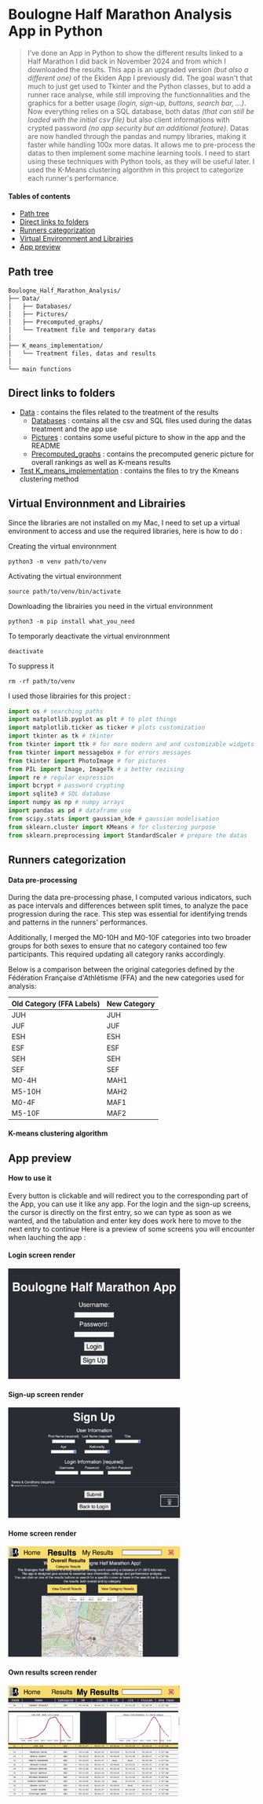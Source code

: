 # Boulogne Half Marathon Analysis App in Python
> I’ve done an App in Python to show the different results linked to a Half Marathon I did back in November 2024 and from which I downloaded the results. This app is an upgraded version _(but also a different one)_ of the Ekiden App I previously did. The goal wasn't that much to just get used to Tkinter and the Python classes, but to add a runner race analyse, while still improving the functionnalities and the graphics for a better usage _(login, sign-up, buttons, search bar, …)_. Now everything relies on a SQL database, both datas _(that can still be loaded with the initial csv file)_ but also client informations with crypted password _(no app security but an additional feature)_. Datas are now handled through the pandas and numpy libraries, making it faster while handling 100x more datas. It allows me to pre-process the datas to then implement some machine learning tools. I need to start using these techniques with Python tools, as they will be useful later. I used the K-Means clustering algorithm in this project to categorize each runner's performance.


#### Tables of contents
* [Path tree](#path-tree)
* [Direct links to folders](#direct-links-to-folders) 
* [Runners categorization](#runners-categorization)
* [Virtual Environnment and Librairies](#virtual-environnment-and-librairies)  
* [App preview](#app-preview)


## Path tree
```
Boulogne_Half_Marathon_Analysis/
├── Data/
│   ├── Databases/              
│   ├── Pictures/    
│   ├── Precomputed_graphs/    
│   └── Treatment file and temporary datas 
│
├── K_means_implementation/
│   └── Treatment files, datas and results
│
└── main functions             
```


## Direct links to folders 
* [Data](./Data/) : contains the files related to the treatment of the results 
    * [Databases](./Data/Databases/) : contains all the csv and SQL files used during the datas treatment and the app use
    * [Pictures](./Data/Pictures/) : contains some useful picture to show in the app and the README
    * [Precomputed_graphs](./Data/Precomputed_graphs/) : contains the precomputed generic picture for overall rankings as well as K-means results
* [Test K_means_implementation](./K_means_implementation/) : contains the files to try the Kmeans clustering method


## Virtual Environnment and Librairies
Since the libraries are not installed on my Mac, I need to set up a virtual environment to access and use the required libraries, here is how to do :

Creating the virtual environnment
```
python3 -m venv path/to/venv
```
Activating the virtual environnment
```
source path/to/venv/bin/activate
```
Downloading the librairies you need in the virtual environnment
```
python3 -m pip install what_you_need
```
To temporarly deactivate the virtual environnment
```
deactivate 
```
To suppress it
```
rm -rf path/to/venv
```

I used those librairies for this project : 
```py
import os # searching paths
import matplotlib.pyplot as plt # to plot things
import matplotlib.ticker as ticker # plots customization
import tkinter as tk # tkinter 
from tkinter import ttk # for more modern and and customizable widgets 
from tkinter import messagebox # for errors messages
from tkinter import PhotoImage # for pictures 
from PIL import Image, ImageTk # a better rezising
import re # regular expression
import bcrypt # password crypting 
import sqlite3 # SQL database 
import numpy as np # numpy arrays
import pandas as pd # dataframe use
from scipy.stats import gaussian_kde # gaussian modelisation
from sklearn.cluster import KMeans # for clustering purpose
from sklearn.preprocessing import StandardScaler # prepare the datas
```


## Runners categorization
#### Data pre-processing 
During the data pre-processing phase, I computed various indicators, such as pace intervals and differences between split times, to analyze the pace progression during the race. This step was essential for identifying trends and patterns in the runners' performances.

Additionally, I merged the M0-10H and M0-10F categories into two broader groups for both sexes to ensure that no category contained too few participants. This required updating all category ranks accordingly.

Below is a comparison between the original categories defined by the Fédération Française d'Athlétisme (FFA) and the new categories used for analysis:

| Old Category (FFA Labels) | New Category |
|---------------------------|--------------|
| JUH                       | JUH          |
| JUF                       | JUF       |
| ESH                       | ESH       |
| ESF                   | ESF       |
| SEH                   | SEH       |
| SEF                   | SEF       |
| M0-4H                   | MAH1       |
| M5-10H                   | MAH2       |
| M0-4F                   | MAF1       |
| M5-10F                   | MAF2       |

#### K-means clustering algorithm


## App preview 
#### How to use it
Every button is clickable and will redirect you to the corresponding part of the App, you can use it like any app. For the login and the sign-up screens, the cursor is directly on the first entry, so we can type as soon as we wanted, and the tabulation and enter key does work here to move to the next entry to continue
Here is a preview of some screens you will encounter when lauching the app : 

#### Login screen render
<img src="./Data/Pictures/login_screen_render.png" alt="login_screen_render" width="350" height="225"/>

#### Sign-up screen render
<img src="./Data/Pictures/signup_screen_render.png" alt="signup_screen_render" width="350" height="225"/>

#### Home screen render
<img src="./Data/Pictures/home_app_screen_render.png" alt="home_app_screen_render" width="350" height="225"/>

#### Own results screen render
<img src="./Data/Pictures/own_results_screen_render.png" alt="own_results_screen_render" width="350" height="225"/>
